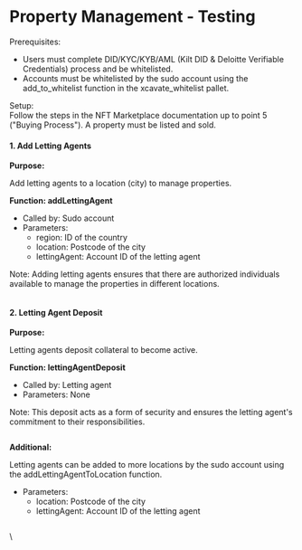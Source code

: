# Property Management - Testing

Prerequisites:

* Users must complete DID/KYC/KYB/AML (Kilt DID & Deloitte Verifiable Credentials) process and be whitelisted.
* Accounts must be whitelisted by the sudo account using the add\_to\_whitelist function in the xcavate\_whitelist pallet.

Setup:\
Follow the steps in the NFT Marketplace documentation up to point 5 ("Buying Process"). A property must be listed and sold.

#### 1. Add Letting Agents

**Purpose:**

Add letting agents to a location (city) to manage properties.

**Function: addLettingAgent**

* Called by: Sudo account
* Parameters:
  * region: ID of the country
  * location: Postcode of the city
  * lettingAgent: Account ID of the letting agent

Note: Adding letting agents ensures that there are authorized individuals available to manage the properties in different locations.

<figure><img src="https://lh7-rt.googleusercontent.com/docsz/AD_4nXegtvWLS_-sproaeVGQ_8juagjZfp5LKApuRHPgA4bacBcvcE7PGS9sCrMVuxDuhAuyHXszXmiL_WYuVvRXgUn51vogE-knZAUiuf_ZUtCT650MakEZKhkHrwKCyi3Vhk_bxdtv2IHhhUZmHTL3yZDzh6k?key=6lwevPiqcH3wgshT580shA" alt=""><figcaption></figcaption></figure>

#### 2. Letting Agent Deposit

**Purpose:**

Letting agents deposit collateral to become active.

**Function: lettingAgentDeposit**

* Called by: Letting agent
* Parameters: None

Note: This deposit acts as a form of security and ensures the letting agent's commitment to their responsibilities.

<figure><img src="https://lh7-rt.googleusercontent.com/docsz/AD_4nXd_t1dbHMZaOjdkhj1LPxiIo4rCvvKk8PebitSe6H40boAWbHQancgQfDe6RgpQjb9zwGFW7RoLzVr6a1sUJkkjVfUdg-poLt6BOL1lml_4v2de_CR-bzTkLArBIXXMXhE2HyBiB1k_Y1LZo3RjthzCB78?key=6lwevPiqcH3wgshT580shA" alt=""><figcaption></figcaption></figure>

**Additional:**

Letting agents can be added to more locations by the sudo account using the addLettingAgentToLocation function.

* Parameters:
  * location: Postcode of the city
  * lettingAgent: Account ID of the letting agent

<figure><img src="https://lh7-rt.googleusercontent.com/docsz/AD_4nXd7OPURbcoLQzu_2aEEskveKuXp5p0DteUgMT4yEprjzLFh97-pj1uyQjlBWLlV6DI2VrrEzc51F2U7xyP0NhpT4Duv68Jkwgnd2Soz7pQ8WFtVAgq0VQxnuuPOaQhxL_tbFd6Ur_OgroC50an0LlrcCtiD?key=6lwevPiqcH3wgshT580shA" alt=""><figcaption></figcaption></figure>

\


